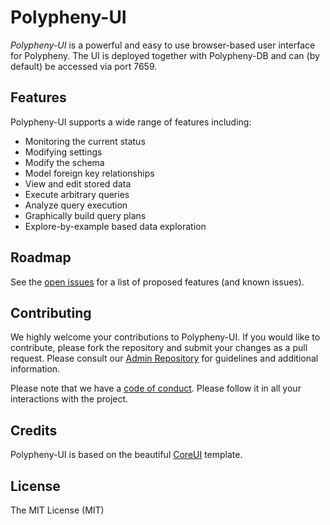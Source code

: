 # Polypheny-UI

_Polypheny-UI_ is a powerful and easy to use browser-based user interface for Polypheny. The UI is deployed together
with Polypheny-DB and can (by default) be accessed via port 7659.


## Features ##
Polypheny-UI supports a wide range of features including:

* Monitoring the current status
* Modifying settings
* Modify the schema
* Model foreign key relationships
* View and edit stored data
* Execute arbitrary queries
* Analyze query execution
* Graphically build query plans
* Explore-by-example based data exploration


## Roadmap ##
See the [open issues](https://github.com/polypheny/Polypheny-DB/labels/A-ui) for a list of proposed features (and known issues).


## Contributing ##
We highly welcome your contributions to Polypheny-UI. If you would like to contribute, please fork the repository and submit your changes as a pull request. Please consult our [Admin Repository](https://github.com/polypheny/Admin) for guidelines and additional information.

Please note that we have a [code of conduct](https://github.com/polypheny/Admin/blob/master/CODE_OF_CONDUCT.md). Please follow it in all your interactions with the project. 


## Credits ##

Polypheny-UI is based on the beautiful [CoreUI](https://coreui.io/angular/) template.

## License ##
The MIT License (MIT)
